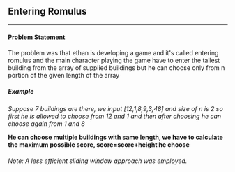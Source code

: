 ## Entering Romulus
---
#### Problem Statement
The problem was that ethan is developing a game and it's called entering romulus and the main character playing the game have to enter the tallest building from the array of supplied buildings but he can choose only from n portion of the given length of the array

##### Example
*Suppose 7 buildings are there, we input [12,1,8,9,3,48] and size of n is 2 so first he is allowed to choose from 12 and 1 and then after choosing he can choose again from 1 and 8*

**He can choose multiple buildings with same length, we have to calculate the maximum possible score, score=score+height he choose**

###### Note: A less efficient sliding window approach was employed.